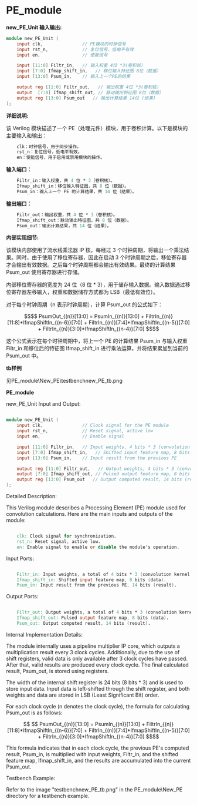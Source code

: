 # PE_module
**new_PE_Unit 输入输出:**

```verilog
module new_PE_Unit (
    input clk,               // PE模块的时钟信号
    input rst_n,             // 复位信号，低电平有效 
    input en,                // 使能信号 

    input [11:0] Filtr_in,   // 输入权重 4位 *3(卷积核）
    input [7:0] Ifmap_shift_in,   // 移位输入特征图 8位（数据）   
    input [13:0] Psum_in,    // 输入上一个PE的结果 

    output reg [11:0] Filtr_out,   // 输出权重 4位 *3(卷积核） 
    output  [7:0] Ifmap_shift_out, // 脉动输出特征图 8位（数据）
    output reg [13:0] Psum_out   // 输出计算结果 14位 (结果) 
);
```
**详细说明:**

该 Verilog 模块描述了一个 PE（处理元件）模块，用于卷积计算。以下是模块的主要输入和输出：
```verilog
    clk：时钟信号，用于同步操作。
    rst_n：复位信号，低电平有效。
    en：使能信号，用于启用或禁用模块的操作。
```
**输入端口：**
```verilog
    Filtr_in：输入权重，共 4 位 * 3（卷积核）。
    Ifmap_shift_in：移位输入特征图，共 8 位（数据）。
    Psum_in：输入上一个 PE 的计算结果，共 14 位（结果）。
```
**输出端口：**
```verilog
    Filtr_out：输出权重，共 4 位 * 3（卷积核）。
    Ifmap_shift_out：脉动输出特征图，共 8 位（数据）。
    Psum_out：输出计算结果，共 14 位（结果）。
```
**内部实现细节:**

该模块内部使用了流水线乘法器 IP 核，每经过 3 个时钟周期，将输出一个乘法结果。同时，由于使用了移位寄存器，因此在启动 3 个时钟周期之后，移位寄存器才会输出有效数据。之后每个时钟周期都会输出有效结果。最终的计算结果 Psum_out 使用寄存器进行存储。

内部移位寄存器的宽度为 24 位（8 位 * 3），用于储存输入数据。输入数据通过移位寄存器左移输入，权重和数据储存方式都为 LSB（最低有效位）。

对于每个时钟周期（n 表示时钟周期），计算 Psum_out 的公式如下：
```math
$$ PsumOut_{(n)}[13:0] = PsumIn_{(n)}[13:0] + FiltrIn_{(n)}[11:8]*IfmapShiftIn_{(n-6)}[7:0] + FiltrIn_{(n)}[7:4]*IfmapShiftIn_{(n-5)}[7:0] + FiltrIn_{(n)}[3:0]*IfmapShiftIn_{(n-4)}[7:0] $$
```

这个公式表示在每个时钟周期中，将上一个 PE 的计算结果 Psum_in 与输入权重 Filtr_in 和移位后的特征图 Ifmap_shift_in 进行乘法运算，并将结果累加到当前的 Psum_out 中。


**tb样例**

见PE_module\New_PE\testbenchnew_PE_tb.png


**PE_module**

new_PE_Unit Input and Output:

```verilog

module new_PE_Unit (
    input clk,               // Clock signal for the PE module
    input rst_n,             // Reset signal, active low
    input en,                // Enable signal

    input [11:0] Filtr_in,   // Input weights, 4 bits * 3 (convolution kernel)
    input [7:0] Ifmap_shift_in,   // Shifted input feature map, 8 bits (data)
    input [13:0] Psum_in,    // Input result from the previous PE

    output reg [11:0] Filtr_out,   // Output weights, 4 bits * 3 (convolution kernel)
    output [7:0] Ifmap_shift_out, // Pulsed output feature map, 8 bits (data)
    output reg [13:0] Psum_out   // Output computed result, 14 bits (result)
);
```
Detailed Description:

This Verilog module describes a Processing Element (PE) module used for convolution calculations. Here are the main inputs and outputs of the module:

```verilog

    clk: Clock signal for synchronization.
    rst_n: Reset signal, active low.
    en: Enable signal to enable or disable the module's operation.
```
Input Ports:

```verilog

    Filtr_in: Input weights, a total of 4 bits * 3 (convolution kernel).
    Ifmap_shift_in: Shifted input feature map, 8 bits (data).
    Psum_in: Input result from the previous PE, 14 bits (result).
```
Output Ports:

```verilog

    Filtr_out: Output weights, a total of 4 bits * 3 (convolution kernel).
    Ifmap_shift_out: Pulsed output feature map, 8 bits (data).
    Psum_out: Output computed result, 14 bits (result).
```
Internal Implementation Details:

The module internally uses a pipeline multiplier IP core, which outputs a multiplication result every 3 clock cycles. Additionally, due to the use of shift registers, valid data is only available after 3 clock cycles have passed. After that, valid results are produced every clock cycle. The final calculated result, Psum_out, is stored using registers.

The width of the internal shift register is 24 bits (8 bits * 3) and is used to store input data. Input data is left-shifted through the shift register, and both weights and data are stored in LSB (Least Significant Bit) order.

For each clock cycle (n denotes the clock cycle), the formula for calculating Psum_out is as follows:

```math

$$ PsumOut_{(n)}[13:0] = PsumIn_{(n)}[13:0] + FiltrIn_{(n)}[11:8]*IfmapShiftIn_{(n-6)}[7:0] + FiltrIn_{(n)}[7:4]*IfmapShiftIn_{(n-5)}[7:0] + FiltrIn_{(n)}[3:0]*IfmapShiftIn_{(n-4)}[7:0] $$
```
This formula indicates that in each clock cycle, the previous PE's computed result, Psum_in, is multiplied with input weights, Filtr_in, and the shifted feature map, Ifmap_shift_in, and the results are accumulated into the current Psum_out.

Testbench Example:

Refer to the image "testbenchnew_PE_tb.png" in the PE_module\New_PE directory for a testbench example.
